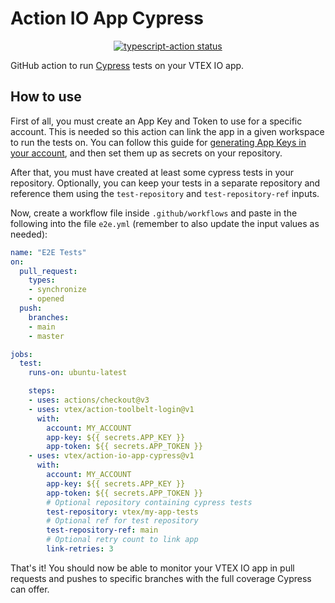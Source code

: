 # Action IO App Cypress

<p align="center">
  <a href="https://github.com/actions/typescript-action/actions"><img alt="typescript-action status" src="https://github.com/actions/typescript-action/workflows/build-test/badge.svg"></a>
</p>

GitHub action to run [Cypress] tests on your VTEX IO app.

## How to use

First of all, you must create an App Key and Token to use for a specific 
account. This is needed so this action can link the app in a given workspace to 
run the tests on. You can follow this guide for [generating App Keys in your 
account], and then set them up as secrets on your repository.

After that, you must have created at least some cypress tests in your 
repository. Optionally, you can keep your tests in a separate repository and 
reference them using the `test-repository` and `test-repository-ref` inputs.

Now, create a workflow file inside `.github/workflows` and paste in the 
following into the file `e2e.yml` (remember to also update the input values as 
needed):

```yaml
name: "E2E Tests"
on:
  pull_request:
    types:
    - synchronize
    - opened
  push:
    branches:
    - main
    - master

jobs:
  test:
    runs-on: ubuntu-latest

    steps:
    - uses: actions/checkout@v3
    - uses: vtex/action-toolbelt-login@v1
      with:
        account: MY_ACCOUNT
        app-key: ${{ secrets.APP_KEY }}
        app-token: ${{ secrets.APP_TOKEN }}
    - uses: vtex/action-io-app-cypress@v1
      with:
        account: MY_ACCOUNT
        app-key: ${{ secrets.APP_KEY }}
        app-token: ${{ secrets.APP_TOKEN }}
        # Optional repository containing cypress tests
        test-repository: vtex/my-app-tests
        # Optional ref for test repository
        test-repository-ref: main
        # Optional retry count to link app
        link-retries: 3
```

That's it! You should now be able to monitor your VTEX IO app in pull requests 
and pushes to specific branches with the full coverage Cypress can offer.

[Cypress]: https://www.cypress.io/
[generating App Keys in your account]: https://help.vtex.com/tutorial/application-keys--2iffYzlvvz4BDMr6WGUtet#generating-app-keys-in-your-account
